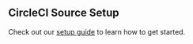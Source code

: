 ## CircleCI Source Setup

Check out our [setup guide](https://docs.buildable.dev/) to learn how to get started.